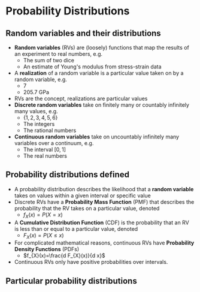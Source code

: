 # Probability Distributions

## Random variables and their distributions

- **Random variables** (RVs) are (loosely) functions that map the results of an experiment to real numbers, e.g.
  - The sum of two dice
  - An estimate of Young's modulus from stress-strain data
- A **realization** of a random variable is a particular value taken on by a random variable,
e.g.
  - 7
  - $205.7 \mathrm{~GPa}$
- RVs are the concept, realizations are particular values
- **Discrete random variables** take on finitely many or countably infinitely many values, e.g.
  - $\{1,2,3,4,5,6\}$
  - The integers
  - The rational numbers
- **Continuous random variables** take on uncountably infinitely many variables over a continuum, e.g.
  - The interval $[0,1]$
  - The real numbers

## Probability distributions defined

- A probability distribution describes the likelihood that a **random variable** takes on values within a given interval or specific value
- Discrete RVs have a **Probability Mass Function** (PMF) that describes the probability that the RV takes on a particular value, denoted 
  - $f_{X}(x)=P(X=x)$
- A **Cumulative Distribution Function** (CDF) is the probability that an RV is less than or equal to a particular value, denoted
  - $F_{X}(x)=P(X \leq x)$
- For complicated mathematical reasons, continuous RVs have **Probability Density Functions** (PDFs)
  - $f_{X}(x)=\frac{d F_{X}(x)}{d x}$
- Continuous RVs only have positive probabilities over intervals.

## Particular probability distributions

